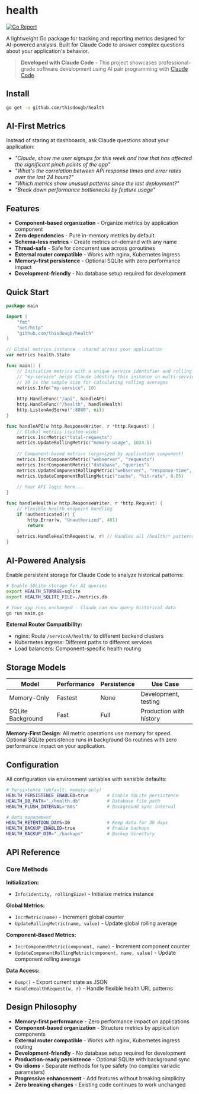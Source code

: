 # health

[![Go Report](https://goreportcard.com/badge/github.com/thisdougb/health)](https://goreportcard.com/badge/github.com/thisdougb/health)

A lightweight Go package for tracking and reporting metrics designed for AI-powered analysis. Built for Claude Code to answer complex questions about your application's behavior.

> **Developed with Claude Code** - This project showcases professional-grade software development using AI pair programming with [Claude Code](https://claude.ai/code).

## Install

```bash
go get -u github.com/thisdougb/health
```

## AI-First Metrics

Instead of staring at dashboards, ask Claude questions about your application:

- *"Claude, show me user signups for this week and how that has affected the significant pinch points of the app"*
- *"What's the correlation between API response times and error rates over the last 24 hours?"*
- *"Which metrics show unusual patterns since the last deployment?"*
- *"Break down performance bottlenecks by feature usage"*

## Features

- **Component-based organization** - Organize metrics by application component
- **Zero dependencies** - Pure in-memory metrics by default  
- **Schema-less metrics** - Create metrics on-demand with any name
- **Thread-safe** - Safe for concurrent use across goroutines
- **External router compatible** - Works with nginx, Kubernetes ingress
- **Memory-first persistence** - Optional SQLite with zero performance impact
- **Development-friendly** - No database setup required for development

## Quick Start

```go
package main

import (
    "fmt"
    "net/http"
    "github.com/thisdougb/health"
)

// Global metrics instance - shared across your application
var metrics health.State

func main() {
    // Initialize metrics with a unique service identifier and rolling window size
    // "my-service" helps Claude identify this instance in multi-service environments
    // 10 is the sample size for calculating rolling averages
    metrics.Info("my-service", 10)
    
    http.HandleFunc("/api", handleAPI)
    http.HandleFunc("/health", handleHealth)
    http.ListenAndServe(":8080", nil)
}

func handleAPI(w http.ResponseWriter, r *http.Request) {
    // Global metrics (system-wide)
    metrics.IncrMetric("total-requests") 
    metrics.UpdateRollingMetric("memory-usage", 1024.5)
    
    // Component-based metrics (organized by application component)
    metrics.IncrComponentMetric("webserver", "requests")
    metrics.IncrComponentMetric("database", "queries")
    metrics.UpdateComponentRollingMetric("webserver", "response-time", 245.0)
    metrics.UpdateComponentRollingMetric("cache", "hit-rate", 0.85)
    
    // Your API logic here...
}

func handleHealth(w http.ResponseWriter, r *http.Request) {
    // Flexible health endpoint handling
    if !authenticated(r) {
        http.Error(w, "Unauthorized", 401)
        return
    }
    metrics.HandleHealthRequest(w, r) // Handles all /health/* patterns
}
```

## AI-Powered Analysis

Enable persistent storage for Claude Code to analyze historical patterns:

```bash
# Enable SQLite storage for AI queries
export HEALTH_STORAGE=sqlite
export HEALTH_SQLITE_FILE=./metrics.db

# Your app runs unchanged - Claude can now query historical data
go run main.go
```

**External Router Compatibility:**
- nginx: Route `/serviceA/health/` to different backend clusters
- Kubernetes ingress: Different paths to different services  
- Load balancers: Component-specific health routing

## Storage Models

| Model | Performance | Persistence | Use Case |
|-------|-------------|-------------|----------|
| Memory-Only | Fastest | None | Development, testing |
| SQLite Background | Fast | Full | Production with history |

**Memory-First Design**: All metric operations use memory for speed. Optional SQLite persistence runs in background Go routines with zero performance impact on your application.

## Configuration

All configuration via environment variables with sensible defaults:

```bash
# Persistence (default: memory-only)
HEALTH_PERSISTENCE_ENABLED=true       # Enable SQLite persistence
HEALTH_DB_PATH="./health.db"          # Database file path
HEALTH_FLUSH_INTERVAL="60s"           # Background sync interval

# Data management
HEALTH_RETENTION_DAYS=30              # Keep data for 30 days
HEALTH_BACKUP_ENABLED=true            # Enable backups
HEALTH_BACKUP_DIR="./backups"         # Backup directory
```

## API Reference

### Core Methods

**Initialization:**
- `Info(identity, rollingSize)` - Initialize metrics instance

**Global Metrics:**
- `IncrMetric(name)` - Increment global counter
- `UpdateRollingMetric(name, value)` - Update global rolling average

**Component-Based Metrics:**
- `IncrComponentMetric(component, name)` - Increment component counter
- `UpdateComponentRollingMetric(component, name, value)` - Update component rolling average

**Data Access:**
- `Dump()` - Export current state as JSON
- `HandleHealthRequest(w, r)` - Handle flexible health URL patterns

## Design Philosophy

- **Memory-first performance** - Zero performance impact on applications
- **Component-based organization** - Structure metrics by application components
- **External router compatible** - Works with nginx, Kubernetes ingress routing
- **Development-friendly** - No database setup required for development
- **Production-ready persistence** - Optional SQLite with background sync
- **Go idioms** - Separate methods for type safety (no complex variadic parameters)
- **Progressive enhancement** - Add features without breaking simplicity
- **Zero breaking changes** - Existing code continues to work unchanged